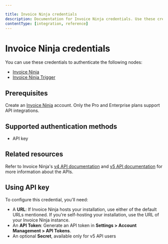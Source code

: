 ```yaml
---

title: Invoice Ninja credentials
description: Documentation for Invoice Ninja credentials. Use these credentials to authenticate Invoice Ninja in n8n, a workflow automation platform.
contentType: [integration, reference]
---
```


# Invoice Ninja credentials

You can use these credentials to authenticate the following nodes:

- [Invoice Ninja](/integrations/builtin/app-nodes/n8n-nodes-base.invoiceninja.md)
- [Invoice Ninja Trigger](/integrations/builtin/trigger-nodes/n8n-nodes-base.invoiceninjatrigger.md)

## Prerequisites

Create an [Invoice Ninja](https://www.invoiceninja.com/) account. Only the Pro and Enterprise plans support API integrations.

## Supported authentication methods

- API key

## Related resources

Refer to Invoice Ninja's [v4 API documentation](https://invoice-ninja.readthedocs.io/en/latest/api.html) and [v5 API documentation](https://api-docs.invoicing.co/) for more information about the APIs.

## Using API key

To configure this credential, you'll need:

- A **URL**: If Invoice Ninja hosts your installation, use either of the default URLs mentioned. If you're self-hosting your installation, use the URL of your Invoice Ninja instance.
- An **API Token**: Generate an API token in **Settings > Account Management > API Tokens**.
- An optional **Secret**, available only for v5 API users

